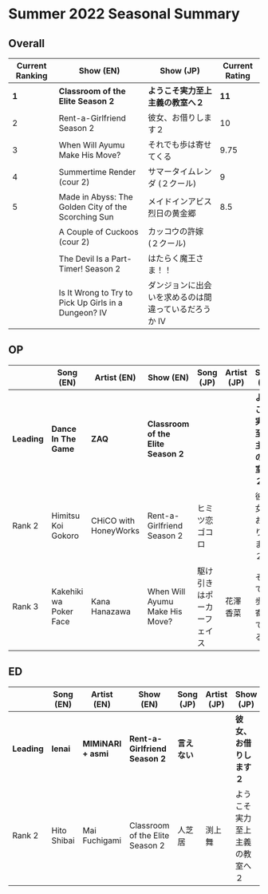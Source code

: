 # Summer 2022 Seasonal Summary
## Overall
| Current Ranking | Show (EN)                                            | Show (JP)                                             | Current Rating |
| --------------- | ---------------------------------------------------- | ----------------------------------------------------- | -------------- |
| **1**           | **Classroom of the Elite Season 2**                  | **ようこそ実力至上主義の教室へ２**                    | **11**       |
| 2               | Rent-a-Girlfriend Season 2                           | 彼女、お借りします２                                  | 10             |
| 3               | When Will Ayumu Make His Move?                       | それでも歩は寄せてくる                                | 9.75            |
| 4               | Summertime Render (cour 2)                           | サマータイムレンダ (２クール)                         | 9              |
| 5               | Made in Abyss: The Golden City of the Scorching Sun  | メイドインアビス 烈日の黄金郷                         | 8.5           |
|                 | A Couple of Cuckoos (cour 2)                         | カッコウの許嫁 (２クール)                             |                |
|                 | The Devil Is a Part-Timer! Season 2                  | はたらく魔王さま！！                                  |                |
|                 | Is It Wrong to Try to Pick Up Girls in a Dungeon? IV | ダンジョンに出会いを求めるのは間違っているだろうか IV |                |

## OP
|             | Song (EN)              | Artist (EN)           | Show (EN)                           | Song (JP)      | Artist (JP) | Show (JP)                          |
| ----------- | ---------------------- | --------------------- | ----------------------------------- | -------------- | ----------- | ---------------------------------- |
| **Leading** | **Dance In The Game**  | **ZAQ**               | **Classroom of the Elite Season 2** |                |             | **ようこそ実力至上主義の教室へ２** |
| Rank 2      | Himitsu Koi Gokoro     | CHiCO with HoneyWorks | Rent-a-Girlfriend Season 2          | ヒミツ恋ゴコロ |             | 彼女、お借りします２               |
| Rank 3      | Kakehiki wa Poker Face | Kana Hanazawa         | When Will Ayumu Make His Move?      | 駆け引きはポーカーフェイス               | 花澤 香菜   | それでも歩は寄せてくる             |

## ED
|             | Song (EN)   | Artist (EN)         | Show (EN)                       | Song (JP)    | Artist (JP) | Show (JP)                |
| ----------- | ----------- | ------------------- | ------------------------------- | ------------ | ----------- | ------------------------ |
| **Leading** | **Ienai**   | **MIMiNARI + asmi** | **Rent-a-Girlfriend Season 2**  | **言えない** |             | **彼女、お借りします２** |
| Rank 2      | Hito Shibai | Mai Fuchigami       | Classroom of the Elite Season 2 | 人芝居       | 渕上 舞     | ようこそ実力至上主義の教室へ２                         |
